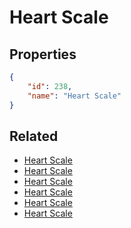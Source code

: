# Heart Scale

<no description available>

## Properties

```json
{
    "id": 238,
    "name": "Heart Scale"
}
```

## Related

- [Heart Scale](../items/13795-heart-scale.md)
- [Heart Scale](../items/13794-heart-scale.md)
- [Heart Scale](../items/13793-heart-scale.md)
- [Heart Scale](../items/13792-heart-scale.md)
- [Heart Scale](../items/13791-heart-scale.md)
- [Heart Scale](../items/13790-heart-scale.md)

